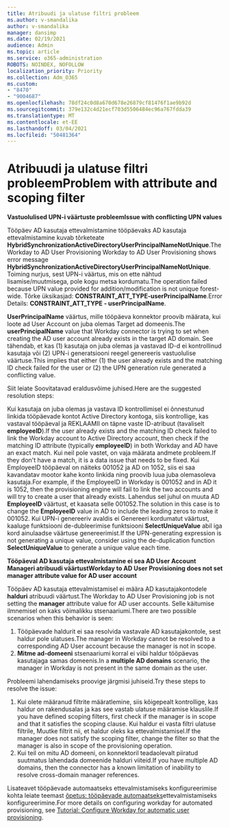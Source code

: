 ```yaml
---
title: Atribuudi ja ulatuse filtri probleem
ms.author: v-smandalika
author: v-smandalika
manager: dansimp
ms.date: 02/19/2021
audience: Admin
ms.topic: article
ms.service: o365-administration
ROBOTS: NOINDEX, NOFOLLOW
localization_priority: Priority
ms.collection: Adm_O365
ms.custom:
- "8470"
- "9004687"
ms.openlocfilehash: 78df24c0d8a670d678e26879cf81476f1ae9b92d
ms.sourcegitcommit: 379e132c4d21ecf703d5506484ec96a767fdda39
ms.translationtype: MT
ms.contentlocale: et-EE
ms.lasthandoff: 03/04/2021
ms.locfileid: "50481364"
---
```

# <a name="problem-with-attribute-and-scoping-filter"></a><span data-ttu-id="3acba-102">Atribuudi ja ulatuse filtri probleem</span><span class="sxs-lookup"><span data-stu-id="3acba-102">Problem with attribute and scoping filter</span></span>

<span data-ttu-id="3acba-103">**Vastuolulised UPN-i väärtuste probleem**</span><span class="sxs-lookup"><span data-stu-id="3acba-103">**Issue with conflicting UPN values**</span></span>

<span data-ttu-id="3acba-104">Tööpäev AD kasutaja ettevalmistamine tööpäevaks AD kasutaja ettevalmistamine kuvab tõrketeate **HybridSynchronizationActiveDirectoryUserPrincipalNameNotUnique**.</span><span class="sxs-lookup"><span data-stu-id="3acba-104">The Workday to AD User Provisioning Workday to AD User Provisioning shows error message **HybridSynchronizationActiveDirectoryUserPrincipalNameNotUnique**.</span></span> <span data-ttu-id="3acba-105">Toiming nurjus, sest UPN-i väärtus, mis on ette nähtud lisamise/muutmisega, pole kogu metsa kordumatu.</span><span class="sxs-lookup"><span data-stu-id="3acba-105">The operation failed because UPN value provided for addition/modification is not unique forest-wide.</span></span> <span data-ttu-id="3acba-106">Tõrke üksikasjad: **CONSTRAINT_ATT_TYPE-userPrincipalName**.</span><span class="sxs-lookup"><span data-stu-id="3acba-106">Error Details: **CONSTRAINT_ATT_TYPE - userPrincipalName**.</span></span>

<span data-ttu-id="3acba-107">**UserPrincipalName** väärtus, mille tööpäeva konnektor proovib määrata, kui loote ad User Account on juba olemas Target ad domeenis.</span><span class="sxs-lookup"><span data-stu-id="3acba-107">The **userPrincipalName** value that Workday connector is trying to set when creating the AD user account already exists in the target AD domain.</span></span> <span data-ttu-id="3acba-108">See tähendab, et kas (1) kasutaja on juba olemas ja vastavad ID-d ei kontrollinud kasutaja või (2) UPN-i generatsiooni reegel genereeris vastuolulise väärtuse.</span><span class="sxs-lookup"><span data-stu-id="3acba-108">This implies that either (1) the user already exists and the matching ID check failed for the user or (2) the UPN generation rule generated a conflicting value.</span></span>

<span data-ttu-id="3acba-109">Siit leiate Soovitatavad eraldusvõime juhised.</span><span class="sxs-lookup"><span data-stu-id="3acba-109">Here are the suggested resolution steps:</span></span>

<span data-ttu-id="3acba-110">Kui kasutaja on juba olemas ja vastava ID kontrollimisel ei õnnestunud linkida tööpäevade kontot Active Directory kontoga, siis kontrollige, kas vastaval tööpäeval ja REKLAAMIl on täpne vaste ID-atribuut (tavaliselt **employeeID**).</span><span class="sxs-lookup"><span data-stu-id="3acba-110">If the user already exists and the matching ID check failed to link the Workday account to Active Directory account, then check if the matching ID attribute (typically **employeeID**) in both Workday and AD have an exact match.</span></span> <span data-ttu-id="3acba-111">Kui neil pole vastet, on vaja määrata andmete probleem.</span><span class="sxs-lookup"><span data-stu-id="3acba-111">If they don't have a match, it is a data issue that needs to be fixed.</span></span> <span data-ttu-id="3acba-112">Kui EmployeeID tööpäeval on näiteks 001052 ja AD on 1052, siis ei saa kavandatav mootor kahe konto linkida ning proovib luua juba olemasoleva kasutaja.</span><span class="sxs-lookup"><span data-stu-id="3acba-112">For example, if the EmployeeID in Workday is 001052 and in AD it is 1052, then the provisioning engine will fail to link the two accounts and will try to create a user that already exists.</span></span> <span data-ttu-id="3acba-113">Lahendus sel juhul on muuta AD **EmployeeID** väärtust, et kaasata selle 001052.</span><span class="sxs-lookup"><span data-stu-id="3acba-113">The solution in this case is to change the **EmployeeID** value in AD to include the leading zeros to make it 001052.</span></span>
<span data-ttu-id="3acba-114">Kui UPN-i genereeriv avaldis ei Genereeri kordumatut väärtust, kaaluge funktsiooni de-dubleerimise funktsiooni **SelectUniqueValue** abil iga kord ainulaadse väärtuse genereerimist.</span><span class="sxs-lookup"><span data-stu-id="3acba-114">If the UPN-generating expression is not generating a unique value, consider using the de-duplication function **SelectUniqueValue** to generate a unique value each time.</span></span>

<span data-ttu-id="3acba-115">**Tööpäeval AD kasutaja ettevalmistamine ei sea AD User Account Manageri atribuudi väärtust**</span><span class="sxs-lookup"><span data-stu-id="3acba-115">**Workday to AD User Provisioning does not set manager attribute value for AD user account**</span></span>

<span data-ttu-id="3acba-116">Tööpäev AD kasutaja ettevalmistamisel ei määra AD kasutajakontodele **halduri** atribuudi väärtust.</span><span class="sxs-lookup"><span data-stu-id="3acba-116">The Workday to AD User Provisioning job is not setting the **manager** attribute value for AD user accounts.</span></span> <span data-ttu-id="3acba-117">Selle käitumise ilmnemisel on kaks võimalikku stsenaariumi.</span><span class="sxs-lookup"><span data-stu-id="3acba-117">There are two possible scenarios when this behavior is seen:</span></span>

1. <span data-ttu-id="3acba-118">Tööpäevade haldurit ei saa resolvida vastavale AD kasutajakontole, sest haldur pole ulatuses.</span><span class="sxs-lookup"><span data-stu-id="3acba-118">The manager in Workday cannot be resolved to a corresponding AD User account because the manager is not in scope.</span></span>
2. <span data-ttu-id="3acba-119">**Mitme ad-domeeni** stsenaariumi korral ei viibi haldur tööpäevas kasutajaga samas domeenis.</span><span class="sxs-lookup"><span data-stu-id="3acba-119">In a **multiple AD domains** scenario, the manager in Workday is not present in the same domain as the user.</span></span>

<span data-ttu-id="3acba-120">Probleemi lahendamiseks proovige järgmisi juhiseid.</span><span class="sxs-lookup"><span data-stu-id="3acba-120">Try these steps to resolve the issue:</span></span>

1. <span data-ttu-id="3acba-121">Kui olete määranud filtrite määratlemine, siis kõigepealt kontrollige, kas haldur on rakendusalas ja kas see vastab ulatuse määramise klauslile.</span><span class="sxs-lookup"><span data-stu-id="3acba-121">If you have defined scoping filters, first check if the manager is in scope and that it satisfies the scoping clause.</span></span> <span data-ttu-id="3acba-122">Kui haldur ei vasta filtri ulatuse filtrile, Muutke filtrit nii, et haldur oleks ka ettevalmistamisel.</span><span class="sxs-lookup"><span data-stu-id="3acba-122">If the manager does not satisfy the scoping filter, change the filter so that the manager is also in scope of the provisioning operation.</span></span>
2. <span data-ttu-id="3acba-123">Kui teil on mitu AD domeeni, on konnektoril teadaolevalt piiratud suutmatus lahendada domeenide halduri viiteid.</span><span class="sxs-lookup"><span data-stu-id="3acba-123">If you have multiple AD domains, then the connector has a known limitation of inability to resolve cross-domain manager references.</span></span>

<span data-ttu-id="3acba-124">Lisateavet tööpäevade automaatseks ettevalmistamiseks konfigureerimise kohta leiate teemast [õpetus: tööpäevade automaatseks](https://docs.microsoft.com/azure/active-directory/saas-apps/workday-inbound-tutorial)ettevalmistamiseks konfigureerimine.</span><span class="sxs-lookup"><span data-stu-id="3acba-124">For more details on configuring workday for automated provisioning, see [Tutorial: Configure Workday for automatic user provisioning](https://docs.microsoft.com/azure/active-directory/saas-apps/workday-inbound-tutorial).</span></span>













